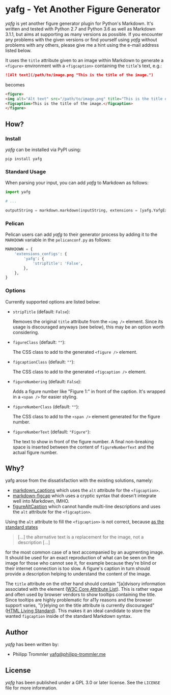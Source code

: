 # yafg - Yet Another Figure Generator

*yafg* is yet another figure generator plugin for Python's Markdown. It's
written and tested with Python 2.7 and Python 3.6 as well as Markdown 3.1.1, but
aims at supporting as many versions as possible. If you encounter any problems
with the given versions or find yourself using *yafg* without problems with any
others, please give me a hint using the e-mail address listed below.

It uses the `title` attribute given to an image within Markdown to generate a
`<figure>` environment with a `<figcaption>` containing the `title`'s text,
e.g.:

```markdown
![Alt text](/path/to/image.png "This is the title of the image.")
```

becomes

```html
<figure>
<img alt="Alt text" src="/path/to/image.png" title="This is the title of the image." />
<figcaption>This is the title of the image.</figcaption>
</figure>
```

## How?

### Install

*yafg* can be installed via PyPI using:

```
pip install yafg
```

### Standard Usage

When parsing your input, you can add *yafg* to Markdown as follows:

```python
import yafg

# ...

outputString = markdown.markdown(inputString, extensions = [yafg.YafgExtension(stripTitle=False)])
```

### Pelican

Pelican users can add *yafg* to their generator process by adding it to the
`MARKDOWN` variable in the `pelicanconf.py` as follows:

```python
MARKDOWN = {
    'extensions_configs': {
        'yafg': {
            'stripTitle': 'False',
        },
    },
}
```

### Options

Currently supported options are listed below:

* `stripTitle` (default: `False`):

    Removes the original `title` attribute from the `<img />` element. Since its
    usage is discouraged anyways (see below), this may be an option worth
    considering.

* `figureClass` (default: `""`):

    The CSS class to add to the generated `<figure />` element.

* `figcaptionClass` (default: `""`):

    The CSS class to add to the generated `<figcaption />` element.

* `figureNumbering` (default: `False`):

    Adds a figure number like "Figure 1:" in front of the caption. It's wrapped
    in a `<span />` for easier styling.

* `figureNumberClass` (default: `""`):

    The CSS class to add to the `<span />` element generated for the figure
    number.

* `figureNumberText` (default: `"Figure"`):

    The text to show in front of the figure number. A final non-breaking space
    is inserted between the content of `figureNumberText` and the actual figure
    number.

## Why?

yafg arose from the dissatisfaction with the existing solutions, namely:

* [markdown\_captions](https://github.com/evidlo/markdown_captions) which uses
  the `alt` attribute for the `<figcaption>`.
* [markdown-figcap](https://github.com/funk1d/markdown-figcap) which uses a
  cryptic syntax that doesn't integrate well into Markdown, IMHO.
* [figureAltCaption](https://github.com/jdittrich/figureAltCaption) which
  cannot handle multi-line descriptions and uses the `alt` attribute for the
  `<figcaption>`.

Using the `alt` attribute to fill the `<figcaption>` is not correct, because [as
the standard states](https://www.w3.org/wiki/Html/Elements/img)

> [...] the alternative text is a replacement for the image, not a description
> [...]

for the most common case of a text accompanied by an augmenting image. It should
be used for an exact reproduction of what can be seen on the image for those who
cannot see it, for example because they're blind or their internet connection is
too slow. A figure's caption in turn should provide a description helping to
understand the content of the image.

The `title` attribute on the other hand should contain "[a]dvisory information
associated with the element ([W3C Core Attribute
List](https://www.w3.org/wiki/Html/Attributes/_Global)). This is rather vague
and often used by browser vendors to show tooltips containing the title. Since
tooltips are highly problematic for a11y reasons and the browser support varies,
"[r]elying on the title attribute is currently discouraged" ([HTML Living
Standard](https://html.spec.whatwg.org/multipage/dom.html#the-title-attribute)).
This makes it an ideal candidate to store the wanted `figcaption` inside of the
standard Markdown syntax.

## Author

*yafg* has been written by:

* Philipp Trommler <yafg@philipp-trommler.me>

## License

*yafg* has been published under a GPL 3.0 or later license. See the `LICENSE`
file for more information.
